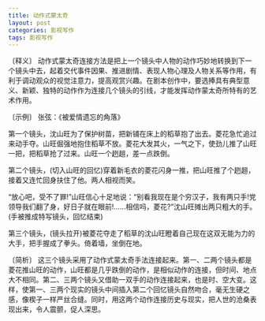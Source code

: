 ```yaml
---
title: 动作式蒙太奇
layout: post
categories: 影视写作
tags: 影视写作
---
```


〔释义〕 动作式蒙太奇连接方法是把上一个镜头中人物的动作巧妙地转换到下一个镜头中去，起着交代事件因果、推进剧情、表现人物心理及人物关系等作用，有利于调动观众的视觉注意力，提高观赏兴趣。在剧本创作中，要选捧具有典型意义、新颖、独特的动作作为连接几个镜头的引线，才能发挥动作蒙太奇所特有的艺术作用。

〔示例〕 张弦：《被爱情遗忘的角落》

第一个镜头，沈山旺为了保护树苗，把新铺在床上的稻草抱了出去。菱花急忙追过来动手夺。山旺倔强地抱住稻草不放。菱花大发其火，一气之下，使劲儿推了山旺一把，把稻草抢了过来。山旺一个趔趄，差一点跌倒。

第二个镜头，(切入山旺的回忆)穿着新毛衣的菱花闪身一推，把山旺推了个趔趄，接着又连忙回身扶住了他。两人相视而笑。

“放心吧，受不了罪!”山旺信心十足地说：“别看我现在是个穷汉子，我有两只手!党领导我们翻了身，好日子就在眼前!……相信吗，菱花?”沈山旺摊出两只粗大的手。(手被推成特写镜头，回忆结束)

第三个镜头，(镜头拉开)被菱花夺走了稻草的沈山旺瞪着自己现在这双无能为力的大手，把手握成了拳头。倚着墙，坐倒在地。

〔简析〕 这三个镜头采用了动作式蒙太奇手法连接起来。第一、二两个镜头都是菱花推山旺的动作，山旺都是几乎跌倒的动作，是相似动作的连接，但时间、地点大不相同。第二、三两个镜头又借助一双手的动作连接起来，也是时、空大变。这样，使第一、三两个现实的镜头中间插入第二个回忆镜头自然吻合，毫无生硬之感，像楔子一样严丝合缝。同时，用这两个动作连接历史与现实，把人世的沧桑表现出来，令人震颤，促人深思。 